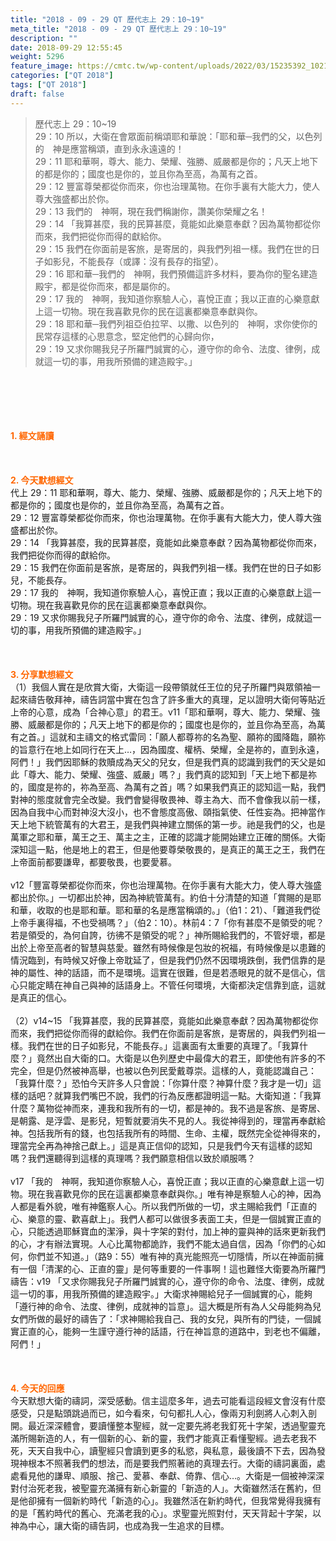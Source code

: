 ```yaml
---
title: "2018 - 09 - 29 QT 歷代志上 29：10~19"
meta_title: "2018 - 09 - 29 QT 歷代志上 29：10~19"
description: ""
date: 2018-09-29 12:55:45
weight: 5296
feature_image: https://cmtc.tw/wp-content/uploads/2022/03/15235392_10211799862337740_180693556567566654_o-1.webp
categories: ["QT 2018"]
tags: ["QT 2018"]
draft: false
---
```


<blockquote>歷代志上 29：10~19<br />
29：10 所以，大衛在會眾面前稱頌耶和華說：「耶和華─我們的父，以色列的　神是應當稱頌，直到永永遠遠的！<br />
29：11 耶和華啊，尊大、能力、榮耀、強勝、威嚴都是你的；凡天上地下的都是你的；國度也是你的，並且你為至高，為萬有之首。<br />
29：12 豐富尊榮都從你而來，你也治理萬物。在你手裏有大能大力，使人尊大強盛都出於你。<br />
29：13 我們的　神啊，現在我們稱謝你，讚美你榮耀之名！<br />
29：14 「我算甚麼，我的民算甚麼，竟能如此樂意奉獻？因為萬物都從你而來，我們把從你而得的獻給你。<br />
29：15 我們在你面前是客旅，是寄居的，與我們列祖一樣。我們在世的日子如影兒，不能長存（或譯：沒有長存的指望）。<br />
29：16 耶和華─我們的　神啊，我們預備這許多材料，要為你的聖名建造殿宇，都是從你而來，都是屬你的。<br />
29：17 我的　神啊，我知道你察驗人心，喜悅正直；我以正直的心樂意獻上這一切物。現在我喜歡見你的民在這裏都樂意奉獻與你。<br />
29：18 耶和華─我們列祖亞伯拉罕、以撒、以色列的　神啊，求你使你的民常存這樣的心思意念，堅定他們的心歸向你，<br />
29：19 又求你賜我兒子所羅門誠實的心，遵守你的命令、法度、律例，成就這一切的事，用我所預備的建造殿宇。」</blockquote><br />
&nbsp;<br />
<br />
&nbsp;<br />
<br />
<span style="color: #ff6600;"><strong>1. </strong><strong>經文誦讀</strong></span><br />
<br />
<span style="color: #ff6600;"><strong> </strong></span><br />
<br />
<span style="color: #ff6600;"><strong>2. 今天默想</strong><strong>經文<br />
</strong></span>代上 29：11 耶和華啊，尊大、能力、榮耀、強勝、威嚴都是你的；凡天上地下的都是你的；國度也是你的，並且你為至高，為萬有之首。<br />
29：12 豐富尊榮都從你而來，你也治理萬物。在你手裏有大能大力，使人尊大強盛都出於你。<br />
29：14 「我算甚麼，我的民算甚麼，竟能如此樂意奉獻？因為萬物都從你而來，我們把從你而得的獻給你。<br />
29：15 我們在你面前是客旅，是寄居的，與我們列祖一樣。我們在世的日子如影兒，不能長存。<br />
29：17 我的　神啊，我知道你察驗人心，喜悅正直；我以正直的心樂意獻上這一切物。現在我喜歡見你的民在這裏都樂意奉獻與你。<br />
29：19 又求你賜我兒子所羅門誠實的心，遵守你的命令、法度、律例，成就這一切的事，用我所預備的建造殿宇。」<br />
<br />
&nbsp;<br />
<br />
<span style="color: #ff6600;"><strong>3. 分享默想經文<br />
</strong></span>（1）我個人實在是欣賞大衛，大衛這一段帶領就任王位的兒子所羅門與眾領袖一起來禱告敬拜神，禱告詞當中實在包含了許多重大的真理，足以證明大衛何等貼近上帝的心意，成為「合神心意」的君王。v11「耶和華啊，尊大、能力、榮耀、強勝、威嚴都是你的；凡天上地下的都是你的；國度也是你的，並且你為至高，為萬有之首。」這就和主禱文的格式雷同：「願人都尊祢的名為聖、願祢的國降臨，願祢的旨意行在地上如同行在天上…，因為國度、權柄、榮耀，全是祢的，直到永遠，阿們！」我們因耶穌的救贖成為天父的兒女，但是我們真的認識到我們的天父是如此「尊大、能力、榮耀、強盛、威嚴」嗎？」我們真的認知到「天上地下都是祢的，國度是祢的，祢為至高、為萬有之首」嗎？如果我們真正的認知這一點，我們對神的態度就會完全改變。我們會變得敬畏神、尊主為大、而不會像我以前一樣，因為自我中心而對神沒大沒小，也不會態度高傲、頤指氣使、任性妄為。把神當作天上地下統管萬有的大君王，是我們與神建立關係的第一步。祂是我們的父，也是萬軍之耶和華，萬王之王、萬主之主，正確的認識才能開始建立正確的關係。大衛深知這一點，他是地上的君王，但是他要尊榮敬畏的，是真正的萬王之王，我們在上帝面前都要謙卑，都要敬畏，也要愛慕。<br />
<br />
v12「豐富尊榮都從你而來，你也治理萬物。在你手裏有大能大力，使人尊大強盛都出於你。」一切都出於神，因為神統管萬有。約伯十分清楚的知道「賞賜的是耶和華，收取的也是耶和華。耶和華的名是應當稱頌的。」（伯1：21）、「難道我們從上帝手裏得福，不也受禍嗎？」（伯2：10）。林前4：7「你有甚麼不是領受的呢？若是領受的，為何自誇，彷彿不是領受的呢？」神所賜給我們的，不管好壞，都是出於上帝至高者的智慧與慈愛。雖然有時候像是包妝的祝福，有時候像是以患難的情況臨到，有時候又好像上帝耽延了，但是我們仍然不因環境跌倒，我們信靠的是神的屬性、神的話語，而不是環境。這實在很難，但是若憑眼見的就不是信心，信心只能定睛在神自己與神的話語身上。不管任何環境，大衛都決定信靠到底，這就是真正的信心。<br />
<br />
（2）v14~15 「我算甚麼，我的民算甚麼，竟能如此樂意奉獻？因為萬物都從你而來，我們把從你而得的獻給你。我們在你面前是客旅，是寄居的，與我們列祖一樣。我們在世的日子如影兒，不能長存。」這裏面有太重要的真理了。「我算什麼？」竟然出自大衛的口。大衛是以色列歷史中最偉大的君王，即使他有許多的不完全，但是仍然被神高舉，也被以色列民愛戴尊崇。這樣的人，竟能認識自己：「我算什麼？」恐怕今天許多人只會說：「你算什麼？神算什麼？我才是一切」這樣的話吧？就算我們嘴巴不說，我們的行為反應都證明這一點。大衛知道：「我算什麼？萬物從神而來，連我和我所有的一切，都是神的。我不過是客旅、是寄居、是朝露、是浮雲、是影兒，短暫就要消失不見的人。我從神得到的，理當再奉獻給神。包括我所有的錢，也包括我所有的時間、生命、主權，既然完全從神得來的，理當完全再為神捨己獻上。」這是真正信仰的認知，只是我們今天有這樣的認知嗎？我們還聽得到這樣的真理嗎？我們願意相信以致於順服嗎？<br />
<br />
v17 「我的　神啊，我知道你察驗人心，喜悅正直；我以正直的心樂意獻上這一切物。現在我喜歡見你的民在這裏都樂意奉獻與你。」唯有神是察驗人心的神，因為人都是看外貌，唯有神鑑察人心。所以我們所做的一切，求主賜給我們「正直的心、樂意的靈、歡喜獻上」。我們人都可以做很多表面工夫，但是一個誠實正直的心，只能透過耶穌寶血的潔淨，與十字架的對付，加上神的靈與神的話來更新我們的心，才有辦法實現。人心比萬物都詭詐，我們不能太過自信，因為「你們的心如何，你們並不知道。」（路9：55）唯有神的真光能照亮一切隱情，所以在神面前擁有一個「清潔的心、正直的靈」是何等重要的一件事啊！這也難怪大衛要為所羅門禱告：v19 「又求你賜我兒子所羅門誠實的心，遵守你的命令、法度、律例，成就這一切的事，用我所預備的建造殿宇。」大衛求神賜給兒子一個誠實的心，能夠「遵行神的命令、法度、律例，成就神的旨意」。這大概是所有為人父母能夠為兒女們所做的最好的禱告了：「求神賜給我自己、我的女兒，與所有的門徒，一個誠實正直的心，能夠一生謹守遵行神的話語，行在神旨意的道路中，到老也不偏離，阿們！」<br />
<br />
&nbsp;<br />
<br />
<span style="color: #ff6600;"><strong>4. 今天的回應<br />
</strong></span>今天默想大衛的禱詞，深受感動。信主這麼多年，過去可能看這段經文會沒有什麼感受，只是點頭跳過而已，如今看來，句句都扎人心，像兩刃利劍將人心刺入剖開。最近深深體會，要讀懂整本聖經，就一定要先將老我釘死十字架，透過聖靈充滿所賜新造的人，有一個新的心、新的靈，我們才能真正看懂聖經。過去老我不死，天天自我中心，讀聖經只會讀到更多的私慾，與私意，最後讀不下去，因為發現神根本不照著我們的想法，而是要我們照著祂的真理去行。大衛的禱詞裏面，處處看見他的謙卑、順服、捨己、愛慕、奉獻、倚靠、信心…。大衛是一個被神深深對付治死老我，被聖靈充滿擁有新心新靈的「新造的人」。大衛雖然活在舊約，但是他卻擁有一個新約時代「新造的心」。我雖然活在新約時代，但我常覺得我擁有的是「舊約時代的舊心、充滿老我的心」。求聖靈光照對付，天天背起十字架，以神為中心，讓大衛的禱告詞，也成為我一生追求的目標。
        